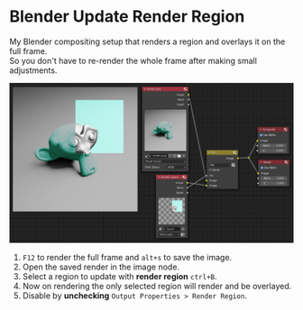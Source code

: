 # Blender Update Render Region
My Blender compositing setup that renders a region and overlays it on the full frame.<br>
So you don't have to re-render the whole frame after making small adjustments.

<img src="node tree.png">

1. ```F12``` to render the full frame and ```alt+s``` to save the image.
2. Open the saved render in the image node.
3. Select a region to update with **render region** ```ctrl+B```.
4. Now on rendering the only selected region will render and be overlayed.
5. Disable by **unchecking** ```Output Properties > Render Region```.